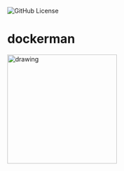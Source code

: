 ![GitHub License](https://img.shields.io/github/license/juanjqo/dockerman)

# dockerman

<img src="https://github.com/user-attachments/assets/b98f225f-1aba-4ebf-bb5a-cfbd056b9113" alt="drawing" width="250"/>
